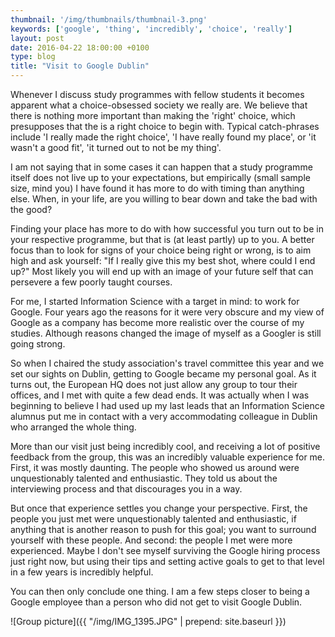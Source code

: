 ```yaml
---
thumbnail: '/img/thumbnails/thumbnail-3.png'
keywords: ['google', 'thing', 'incredibly', 'choice', 'really']
layout: post
date: 2016-04-22 18:00:00 +0100
type: blog
title: "Visit to Google Dublin"
---
```


Whenever I discuss study programmes with fellow students it becomes apparent what a choice-obsessed society we really are. We believe that there is nothing more important than making the 'right' choice, which presupposes that the is a right choice to begin with. Typical catch-phrases include 'I really made the right choice', 'I have really found my place', or 'it wasn't a good fit', 'it turned out to not be my thing'. 

I am not saying that in some cases it can happen that a study programme itself does not live up to your expectations, but empirically (small sample size, mind you) I have found it has more to do with timing than anything else. When, in your life, are you willing to bear down and take the bad with the good?

Finding your place has more to do with how successful you turn out to be in your respective programme, but that is (at least partly) up to you. A better focus than to look for signs of your choice being right or wrong, is to aim high and ask yourself: "If I really give this my best shot, where could I end up?" Most likely you will end up with an image of your future self that can persevere a few poorly taught courses.

For me, I started Information Science with a target in mind: to work for Google. Four years ago the reasons for it were very obscure and my view of Google as a company has become more realistic over the course of my studies. Although reasons changed the image of myself as a Googler is still going strong.

So when I chaired the study association's travel committee this year and we set our sights on Dublin, getting to Google became my personal goal. As it turns out, the European HQ does not just allow any group to tour their offices, and I met with quite a few dead ends. It was actually when I was beginning to believe I had used up my last leads that an Information Science alumnus put me in contact with a very accommodating colleague in Dublin who arranged the whole thing.

More than our visit just being incredibly cool, and receiving a lot of positive feedback from the group, this was an incredibly valuable experience for me. First, it was mostly daunting. The people who showed us around were unquestionably talented and enthusiastic. They told us about the interviewing process and that discourages you in a way.

But once that experience settles you change your perspective. First, the people you just met were unquestionably talented and enthusiastic, if anything that is another reason to push for this goal; you want to surround yourself with these people. And second: the people I met were more experienced. Maybe I don't see myself surviving the Google hiring process just right now, but using their tips and setting active goals to get to that level in a few years is incredibly helpful. 

You can then only conclude one thing. I am a few steps closer to being a Google employee than a person who did not get to visit Google Dublin.

![Group picture]({{ "/img/IMG_1395.JPG" | prepend: site.baseurl }})
